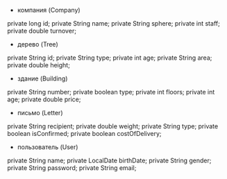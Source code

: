 - компания (Company)

private long id;
private String name;
private String sphere;
private int staff;
private double turnover;

- дерево (Tree)

private String id;
private String type;
private int age;
private String area;
private double height;

- здание (Building)

private String number;
private boolean type;
private int floors;
private int age;
private double price;

- письмо (Letter)

private String recipient;
private double weight;
private String type;
private boolean isConfirmed;
private boolean costOfDelivery;

- пользователь (User)

private String name;
private LocalDate birthDate;
private String gender;
private String password;
private String email;